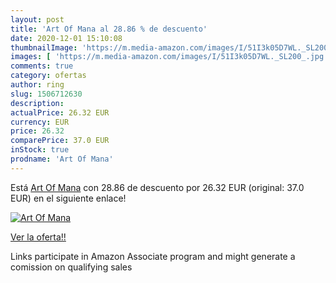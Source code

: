 ```yaml
---
layout: post
title: 'Art Of Mana al 28.86 % de descuento'
date: 2020-12-01 15:10:08
thumbnailImage: 'https://m.media-amazon.com/images/I/51I3k05D7WL._SL200_.jpg'
images: [ 'https://m.media-amazon.com/images/I/51I3k05D7WL._SL200_.jpg' ]
comments: true
category: ofertas
author: ring
slug: 1506712630
description:
actualPrice: 26.32 EUR
currency: EUR
price: 26.32
comparePrice: 37.0 EUR
inStock: true
prodname: 'Art Of Mana'
---
```


Está [Art Of Mana](https://www.amazon.es/dp/1506712630/?tag=tolees-21) con 28.86 de descuento por 26.32 EUR (original: 37.0 EUR) en el siguiente enlace!

[![Art Of Mana](https://m.media-amazon.com/images/I/51I3k05D7WL._SL200_.jpg)](https://www.amazon.es/dp/1506712630/?tag=tolees-21)

[Ver la oferta!!](https://www.amazon.es/dp/1506712630/?tag=tolees-21)

Links participate in Amazon Associate program and might generate a comission on qualifying sales


